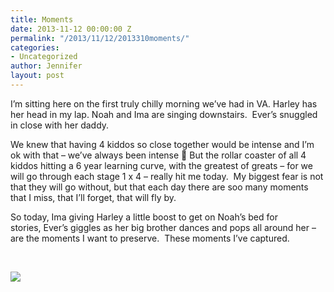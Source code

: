 ```yaml
---
title: Moments
date: 2013-11-12 00:00:00 Z
permalink: "/2013/11/12/2013310moments/"
categories:
- Uncategorized
author: Jennifer
layout: post
---
```


I&#8217;m sitting here on the first truly chilly morning we&#8217;ve had in VA.&nbsp;Harley has her head in my lap.&nbsp;Noah and Ima are singing downstairs.<span>&nbsp; Ever&#8217;s snuggled in close with her daddy. &nbsp;</span>

<span>We knew that having 4 kiddos so close together would be intense and I&#8217;m ok with that &#8211;&nbsp;we&#8217;ve always been intense 🙂 But&nbsp;the rollar coaster of all&nbsp;4 kiddos hitting&nbsp;a 6 year learning curve,&nbsp;with the greatest of greats &#8211; for we will go through each stage&nbsp;</span><span>1 x 4 &#8211; really hit me today.&nbsp; My biggest</span><span>&nbsp;fear is&nbsp;</span><span>not that they will go without, but that each day there are soo many moments that I miss, that I&#8217;ll forget, that will fly by.&nbsp;</span>

So today,&nbsp;Ima giving Harley a little boost to get on Noah&#8217;s bed for stories,&nbsp;Ever&#8217;s giggles as&nbsp;her big brother&nbsp;dances and pops all around her &#8211; are the moments I want&nbsp;to preserve. &nbsp;These&nbsp;moments I&#8217;ve captured.

&nbsp;

<div class="image-gallery-wrapper">
  <p>
    <img src="http://static1.squarespace.com/static/50db6bb3e4b015296cd43789/50dfa5b1e4b0dc6320e0b5ea/51c71b07e4b0895fa6e16f0e/1430547614009/2013-06-22+18.10.45.jpg.45.jpg?format=original" />
  </p>
</div>
